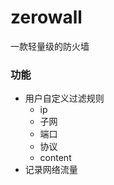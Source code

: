 # zerowall

一款轻量级的防火墙

### 功能

- 用户自定义过滤规则
    - ip
    - 子网
    - 端口
    - 协议
    - content
- 记录网络流量